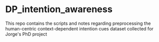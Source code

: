 # DP_intention_awareness
This repo contains the scripts and notes regarding preprocessing the human-centric context-dependent intention cues dataset collected for Jorge's PhD project
